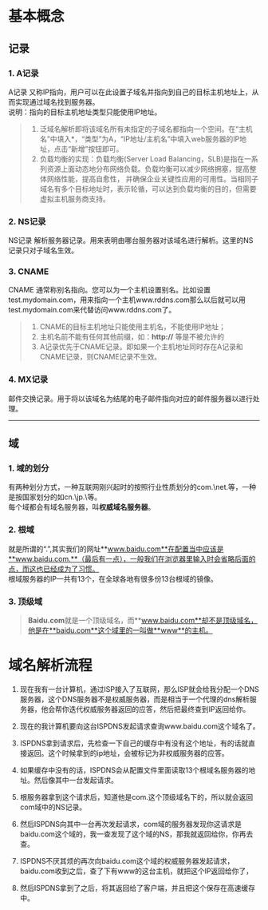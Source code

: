 # 基本概念
## 记录
### 1. A记录    
A记录 又称IP指向，用户可以在此设置子域名并指向到自己的目标主机地址上，从而实现通过域名找到服务器。    
说明：指向的目标主机地址类型只能使用IP地址。   

> 1) 泛域名解析即将该域名所有未指定的子域名都指向一个空间。在“主机名”中填入*，“类型”为A，“IP地址/主机名”中填入web服务器的IP地址，点击“新增”按钮即可。 
> 2) 负载均衡的实现：负载均衡(Server Load Balancing，SLB)是指在一系列资源上面动态地分布网络负载。负载均衡可以减少网络拥塞，提高整体网络性能，提高自愈性， 并确保企业关键性应用的可用性。当相同子域名有多个目标地址时，表示轮循，可以达到负载均衡的目的，但需要虚拟主机服务商支持。
### 2. NS记录
NS记录 解析服务器记录。用来表明由哪台服务器对该域名进行解析。这里的NS记录只对子域名生效。     

### 3. CNAME    
CNAME 通常称别名指向。您可以为一个主机设置别名。比如设置test.mydomain.com，用来指向一个主机www.rddns.com那么以后就可以用test.mydomain.com来代替访问www.rddns.com了。       

> 1. CNAME的目标主机地址只能使用主机名，不能使用IP地址；
> 2. 主机名前不能有任何其他前缀，如：**http://** 等是不被允许的
> 3. A记录优先于CNAME记录。即如果一个主机地址同时存在A记录和CNAME记录，则CNAME记录不生效。    

### 4. MX记录
邮件交换记录。用于将以该域名为结尾的电子邮件指向对应的邮件服务器以进行处理。

---

## 域
### 1. 域的划分
有两种划分方式，一种互联网刚兴起时的按照行业性质划分的com.\net.等，一种是按国家划分的如cn.\jp.\等。       
每个域都会有域名服务器，叫**权威域名服务器**。      

### 2. 根域
就是所谓的“.”,其实我们的网址**www.baidu.com**在配置当中应该是**www.baidu.com.**（最后有一点），一般我们在浏览器里输入时会省略后面的点，而这也已经成为了习惯。        
根域服务器的IP一共有13个，在全球各地有很多份13台根域的镜像。    


### 3. 顶级域
> **Baidu.com**就是一个顶级域名，而**www.baidu.com**却不是顶级域名，他是在**baidu.com**这个域里的一叫做**www**的主机。

# 域名解析流程    
1. 现在我有一台计算机，通过ISP接入了互联网，那么ISP就会给我分配一个DNS服务器，这个DNS服务器不是权威服务器，而是相当于一个代理的dns解析服务器，他会帮你迭代权威服务器返回的应答，然后把最终查到IP返回给你。

2. 现在的我计算机要向这台ISPDNS发起请求查询www.baidu.com这个域名了。

3. ISPDNS拿到请求后，先检查一下自己的缓存中有没有这个地址，有的话就直接返回。这个时候拿到的ip地址，会被标记为非权威服务器的应答。

4. 如果缓存中没有的话，ISPDNS会从配置文件里面读取13个根域名服务器的地址。然后像其中一台发起请求。

5. 根服务器拿到这个请求后，知道他是com.这个顶级域名下的，所以就会返回com域中的NS记录。

6. 然后ISPDNS向其中一台再次发起请求，com域的服务器发现你这请求是baidu.com这个域的，我一查发现了这个域的NS，那我就返回给你，你再去查。

7. ISPDNS不厌其烦的再次向baidu.com这个域的权威服务器发起请求，baidu.com收到之后，查了下有www的这台主机，就把这个IP返回给你了，

8. 然后ISPDNS拿到了之后，将其返回给了客户端，并且把这个保存在高速缓存中。